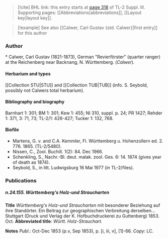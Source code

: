 > [!cite] BHL link: this entry starts at [page 318](https://www.biodiversitylibrary.org/item/103861#page/328/mode/1up) of TL-2 Suppl. III.
> Supporting pages: [[Abbreviations|abbreviations]], [[Layout key|layout key]].

> [!example] See also [[Calwer, Carl Gustav {std. Calwer}|first entry]] for this author

### Author

\* Calwer, Carl Gustav (1821-1873), German "Revierförster" (quarter ranger) at the Reichenberg near Backnang, N. Württemberg. (*Calwer*).

#### Herbarium and types

[[Collection STU|STU]] and [[Collection TUB|TUB]] (info. S. Seybold, possibly not Calwers total herbarium).

#### Bibliography and biography

Barnhart 1: 301; BM 1: 301; Kew 1: 455; NI 310, suppl. p. 24; PR 1427; Rehder 1: 371, 3: 71, 73; TL-2/1: 426-427; Tucker 1: 132, 768.

#### Biofile

- Martens, G. v. and C.A. Kemmler, Fl. Württemberg u. Hohenzollern ed. 2. 776. 1865. (TL-2/5480).
- Nissen, C., Zool. Buchill. 1(2): 84. Dec 1966.
- Schenkling, S., Nachr.-Bl. deut. malak. zool. Ges. 6: 14. 1874 (gives year of death as 1874).
- Seybold, S., in litt. Ludwigsburg 16 Mai 1977 (*in* TL-2/files).

### Publications

##### n.24.155. Württemberg's Holz-und Straucharten

**Title**
*Württemberg's Holz-und Straucharten* mit besonderer Beziehung auf ihre Standörter. Ein Beitrag zur geographischen Verbreitung derselben... Stuttgart (Druck und Verlag der K. Hofbuchdruckerei zu Guttenberg) 1853. Oct.
**Abbreviated title**: *Württ. Holz-Strauchart.*

**Notes**
*Publ*.: Oct-Dec 1853 (p.v, Sep 1853), p. \[i, iii, v\], \[1\]-66. *Copy*: LC.

